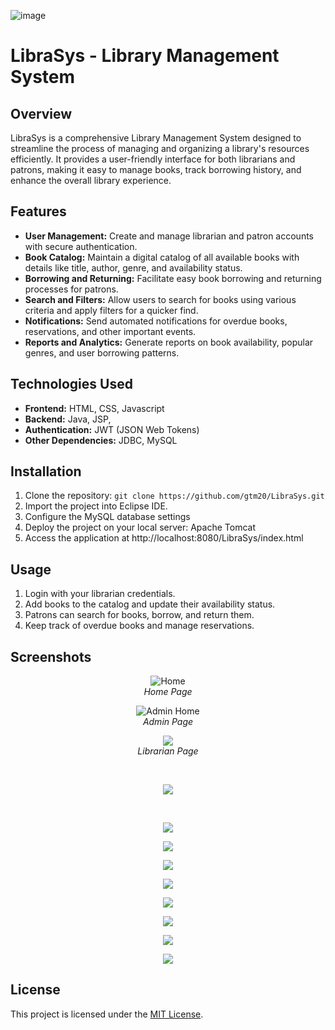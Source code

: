 

![image](https://github.com/gtm20/LibraSys/assets/115064011/51ad55cb-e9cf-4837-85be-189f2af587b3)


# LibraSys - Library Management System

## Overview

LibraSys is a comprehensive Library Management System designed to streamline the process of managing and organizing a library's resources efficiently. It provides a user-friendly interface for both librarians and patrons, making it easy to manage books, track borrowing history, and enhance the overall library experience.

## Features

- **User Management:** Create and manage librarian and patron accounts with secure authentication.
- **Book Catalog:** Maintain a digital catalog of all available books with details like title, author, genre, and availability status.
- **Borrowing and Returning:** Facilitate easy book borrowing and returning processes for patrons.
- **Search and Filters:** Allow users to search for books using various criteria and apply filters for a quicker find.
- **Notifications:** Send automated notifications for overdue books, reservations, and other important events.
- **Reports and Analytics:** Generate reports on book availability, popular genres, and user borrowing patterns.

## Technologies Used

- **Frontend:** HTML, CSS, Javascript
- **Backend:** Java, JSP, 
- **Authentication:** JWT (JSON Web Tokens)
- **Other Dependencies:** JDBC, MySQL

## Installation

1. Clone the repository: `git clone https://github.com/gtm20/LibraSys.git`
2. Import the project into Eclipse IDE.
3. Configure the MySQL database settings
4. Deploy the project on your local server: Apache Tomcat
5. Access the application at http://localhost:8080/LibraSys/index.html

## Usage

1. Login with your librarian credentials.
2. Add books to the catalog and update their availability status.
3. Patrons can search for books, borrow, and return them.
4. Keep track of overdue books and manage reservations.


## Screenshots

<p align="center">

<img src="https://github.com/gtm20/LibraSys/assets/115064011/6dd8e853-628d-4098-8f11-18655657c1df" alt="Home">

  
<br>
<em>Home Page</em>
</p>
<p align="center">
<img src="https://github.com/gtm20/LibraSys/assets/115064011/ed2c2823-8f4a-460f-af45-06b7ea4191c5" alt="Admin Home">
<br>
<em>Admin Page</em>
</p>

<p align="center">
<img src="https://github.com/gtm20/LibraSys/assets/115064011/4c9e0c58-f613-41b8-b9b5-8450f8fa05da">
 <br>
  <em>Librarian Page</em>
</p>

<br>
<p align="center">
<img src="https://github.com/gtm20/LibraSys/assets/115064011/28f97b40-3fe3-420f-9aee-a1618dd56afd">

</p>
<br>

<p align="center">
<img src="https://github.com/gtm20/LibraSys/assets/115064011/32fc8009-c315-45fb-920c-931c7811a595">
</p>
<p align="center"><img src="https://github.com/gtm20/LibraSys/assets/115064011/e3d64824-7013-452f-b152-ad5ba89ac363">
</p>

<p align="center">
<img src="https://github.com/gtm20/LibraSys/assets/115064011/617dd5be-e78c-4e10-8370-11c5b6b8b123">
</p>
<p align="center">
<img src="https://github.com/gtm20/LibraSys/assets/115064011/cdfe86ed-5edc-4606-b7d4-bbff453d3fb2">
</p>
<p align="center">
<img src="https://github.com/gtm20/LibraSys/assets/115064011/082cb3ea-d6bb-4a8e-acd9-b47f3bd7b623">
</p>
<p align="center">
<img src="https://github.com/gtm20/LibraSys/assets/115064011/b8142226-07cb-4915-ae59-f5098fa294fd">
</p>
<p align="center">
<img src="https://github.com/gtm20/LibraSys/assets/115064011/d2d92e57-7a08-42a1-aa7d-2e3368167785">
</p>
<p align="center">
<img src="https://github.com/gtm20/LibraSys/assets/115064011/0253c5ee-c12a-4471-8ce2-a5040fe49243">
</p>



## License

This project is licensed under the [MIT License](LICENSE).
